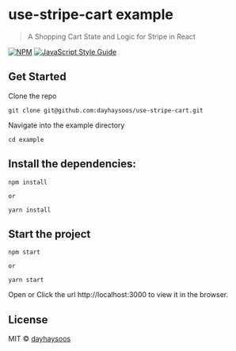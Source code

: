 # use-stripe-cart example

> A Shopping Cart State and Logic for Stripe in React

[![NPM](https://img.shields.io/npm/v/use-stripe-cart.svg)](https://www.npmjs.com/package/use-stripe-cart) [![JavaScript Style Guide](https://img.shields.io/badge/code_style-standard-brightgreen.svg)](https://standardjs.com)

## Get Started

Clone the repo

```
git clone git@github.com:dayhaysoos/use-stripe-cart.git
```

Navigate into the example directory

```
cd example
```


## Install the dependencies:

```
npm install

or

yarn install
```

## Start the project

```
npm start

or

yarn start
```

Open or Click the url http://localhost:3000 to view it in the browser.

## License

MIT © [dayhaysoos](https://github.com/dayhaysoos)
